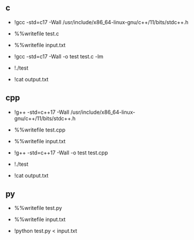 ## c

* !gcc -std=c17 -Wall /usr/include/x86_64-linux-gnu/c++/11/bits/stdc++.h

* %%writefile test.c

* %%writefile input.txt

* !gcc -std=c17 -Wall -o test test.c -lm
* !./test
* !cat output.txt

## cpp

* !g++ -std=c++17 -Wall /usr/include/x86_64-linux-gnu/c++/11/bits/stdc++.h

* %%writefile test.cpp

* %%writefile input.txt

* !g++ -std=c++17 -Wall -o test test.cpp
* !./test
* !cat output.txt

## py

* %%writefile test.py

* %%writefile input.txt

* !python test.py < input.txt
